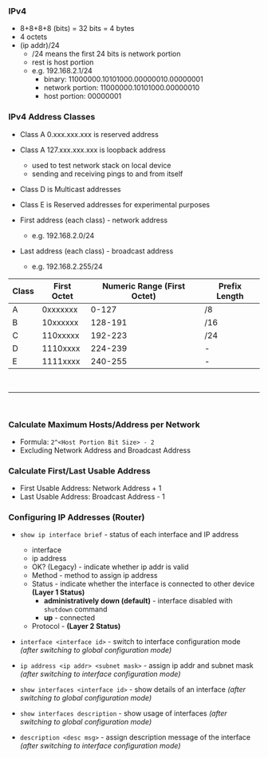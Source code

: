 ### IPv4
- 8+8+8+8 (bits) = 32 bits = 4 bytes
- 4 octets
- (ip addr)/24
    - /24 means the first 24 bits is network portion
    - rest is host portion
    - e.g. 192.168.2.1/24
        - binary: 11000000.10101000.00000010.00000001
        - network portion: 11000000.10101000.00000010
        - host portion: 00000001

### IPv4 Address Classes
- Class A 0.xxx.xxx.xxx is reserved address
- Class A 127.xxx.xxx.xxx is loopback address
    - used to test network stack on local device 
    - sending and receiving pings to and from itself
- Class D is Multicast addresses
- Class E is Reserved addresses for experimental purposes

- First address (each class) - network address
    - e.g. 192.168.2.0/24
- Last address (each class) - broadcast address
    - e.g. 192.168.2.255/24

| Class | First Octet | Numeric Range (First Octet) | Prefix Length |
| --- | --- | --- | --- |
| A | 0xxxxxxx | 0-127 | /8 |
| B | 10xxxxxx | 128-191 | /16 |
| C | 110xxxxx | 192-223 | /24 |
| D | 1110xxxx | 224-239 | - |
| E | 1111xxxx | 240-255 | - |

<br>
<hr>
<br>

### Calculate Maximum Hosts/Address per Network
- Formula: `2^<Host Portion Bit Size> - 2`
- Excluding Network Address and Broadcast Address

### Calculate First/Last Usable Address
- First Usable Address: Network Address + 1
- Last Usable Address: Broadcast Address - 1

### Configuring IP Addresses (Router)
- `show ip interface brief` - status of each interface and IP address
    - interface
    - ip address
    - OK? (Legacy) - indicate whether ip addr is valid
    - Method - method to assign ip address
    - Status - indicate whether the interface is connected to other device **(Layer 1 Status)**
        - **administratively down (default)** - interface disabled with `shutdown` command
        - **up** - connected
    - Protocol - **(Layer 2 Status)**

- `interface <interface id>` - switch to interface configuration mode _(after switching to global configuration mode)_

- `ip address <ip addr> <subnet mask>` - assign ip addr and subnet mask _(after switching to interface configuration mode)_

- `show interfaces <interface id>` - show details of an interface _(after switching to global configuration mode)_

- `show interfaces description` - show usage of interfaces _(after switching to global configuration mode)_

- `description <desc msg>` - assign description message of the interface _(after switching to interface configuration mode)_
